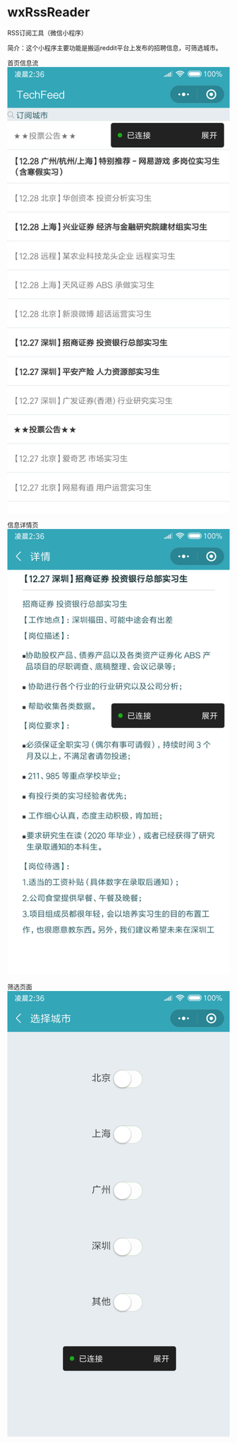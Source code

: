 # wxRssReader
RSS订阅工具（微信小程序）

简介：这个小程序主要功能是搬运reddit平台上发布的招聘信息，可筛选城市。

首页信息流
![首页信息流](https://github.com/lianpeiwei/wxRssReader/blob/master/image/info_flow.png)

信息详情页
![信息详情页](https://github.com/lianpeiwei/wxRssReader/blob/master/image/info_detail.png)

筛选页面
![筛选页面](https://github.com/lianpeiwei/wxRssReader/blob/master/image/select.png)
